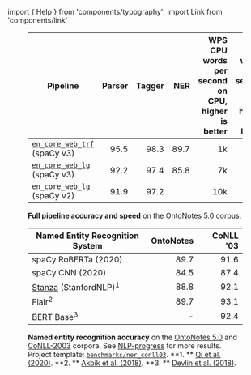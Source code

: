 import { Help } from 'components/typography'; import Link from 'components/link'

<!-- TODO: update speed and v2 NER numbers -->

<figure>

| Pipeline                                                   | Parser | Tagger |  NER | WPS<br />CPU <Help>words per second on CPU, higher is better</Help> | WPS<br/>GPU <Help>words per second on GPU, higher is better</Help> |
| ---------------------------------------------------------- | -----: | -----: | ---: | ------------------------------------------------------------------: | -----------------------------------------------------------------: |
| [`en_core_web_trf`](/models/en#en_core_web_trf) (spaCy v3) |   95.5 |   98.3 | 89.7 |                                                                  1k |                                                                 8k |
| [`en_core_web_lg`](/models/en#en_core_web_lg) (spaCy v3)   |   92.2 |   97.4 | 85.8 |                                                                  7k |                                                                    |
| `en_core_web_lg` (spaCy v2)                                |   91.9 |   97.2 |      |                                                                 10k |                                                                    |

<figcaption class="caption">

**Full pipeline accuracy and speed** on the
[OntoNotes 5.0](https://catalog.ldc.upenn.edu/LDC2013T19) corpus.

</figcaption>

</figure>

<figure>

| Named Entity Recognition System                                                | OntoNotes | CoNLL '03 |
| ------------------------------------------------------------------------------ | --------: | --------: |
| spaCy RoBERTa (2020)                                                           |      89.7 |      91.6 |
| spaCy CNN (2020)                                                               |      84.5 |      87.4 |
| [Stanza](https://stanfordnlp.github.io/stanza/) (StanfordNLP)<sup>1</sup>      |      88.8 |      92.1 |
| <Link to="https://github.com/flairNLP/flair" hideIcon>Flair</Link><sup>2</sup> |      89.7 |      93.1 |
| BERT Base<sup>3</sup>                                                          |         - |      92.4 |

<figcaption class="caption">

**Named entity recognition accuracy** on the
[OntoNotes 5.0](https://catalog.ldc.upenn.edu/LDC2013T19) and
[CoNLL-2003](https://www.aclweb.org/anthology/W03-0419.pdf) corpora. See
[NLP-progress](http://nlpprogress.com/english/named_entity_recognition.html) for
more results. Project template:
[`benchmarks/ner_conll03`](%%GITHUB_PROJECTS/benchmarks/ner_conll03). **1. **
[Qi et al. (2020)](https://arxiv.org/pdf/2003.07082.pdf). **2. **
[Akbik et al. (2018)](https://www.aclweb.org/anthology/C18-1139/). **3. **
[Devlin et al. (2018)](https://arxiv.org/abs/1810.04805).

</figcaption>

</figure>
